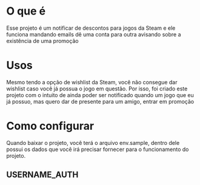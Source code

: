 # O que é
Esse projeto é um notificar de descontos para jogos da Steam e ele funciona mandando emails dê uma conta para outra avisando sobre a existência de uma promoção

# Usos
Mesmo tendo a opção de wishlist da Steam, você não consegue dar wishlist caso você já possua o jogo em questão. Por isso, foi criado este projeto com o intuito de ainda poder ser notificado quando um jogo que eu já possuo, mas quero dar de presente para um amigo, entrar em promoção

# Como configurar
Quando baixar o projeto, você terá o arquivo env.sample, dentro dele possui os dados que você irá precisar fornecer para o funcionamento do projeto.

## USERNAME_AUTH
